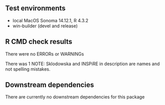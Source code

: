 ##  Test environments
* local MacOS Sonoma 14.12.1, R 4.3.2
* win-builder (devel and release)

## R CMD check results
There were no ERRORs or WARNINGs

There was 1 NOTE:
  Sklodowska and INSPiRE in description are names and not spelling mistakes.

## Downstream dependencies
There are currently no downstream dependencies for this package
